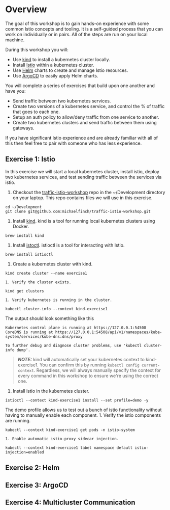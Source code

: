 # Overview
The goal of this workshop is to gain hands-on experience with some common Istio concepts and tooling. It is a self-guided process that you can work on individually or in pairs. All of the steps are run on your local machine.

During this workshop you will:
* Use [kind](https://kind.sigs.k8s.io/) to install a kubernetes cluster locally.
* Install [Istio](https://istio.io/) within a kubernetes cluster.
* Use [Helm](https://helm.sh/) charts to create and manage Istio resources.
* Use [ArgoCD](https://argo-cd.readthedocs.io/en/stable/) to easily apply Helm charts.

You will complete a series of exercises that build upon one another and have you:
* Send traffic between two kubernetes services.
* Create two versions of a kubernetes service, and control the % of traffic that goes to each one.
* Setup an auth policy to allow/deny traffic from one service to another.
* Create two kubernetes clusters and send traffic between them using gateways.

If you have significant Istio experience and are already familiar with all of this then feel free to pair with someone who has less experience.

## Exercise 1: Istio
In this exercise we will start a local kubernetes cluster, install istio, deploy two kubernetes services, and test sending traffic between the services via istio.

1. Checkout the [traffic-istio-workshop](https://github.com/michaelfinch/traffic-istio-workshop/tree/main) repo in the ~/Development directory on your laptop. This repo contains files we will use in this exercise.
```
cd ~/Development
git clone git@github.com:michaelfinch/traffic-istio-workshop.git
```
1. Install [kind](https://kind.sigs.k8s.io/). kind is a tool for running local kubernetes clusters using Docker.
```
brew install kind
```
1. Install [istoctl](https://istio.io/latest/docs/reference/commands/istioctl/). istioctl is a tool for interacting with Istio.
```
brew install istioctl
```
1. Create a kubernetes cluster with kind.
```
kind create cluster --name exercise1
```
    1. Verify the cluster exists.
```
kind get clusters
```
    1. Verify kubernetes is running in the cluster.
```
kubectl cluster-info --context kind-exercise1
```
The output should look something like this
```
Kubernetes control plane is running at https://127.0.0.1:54508
CoreDNS is running at https://127.0.0.1:54508/api/v1/namespaces/kube-system/services/kube-dns:dns/proxy

To further debug and diagnose cluster problems, use 'kubectl cluster-info dump'.
```
> **_NOTE:_**  kind will automatically set your kubernetes context to kind-exercise1. You can confirm this by running `kubectl config current-context`. Regardless, we will always manually specify the context for every command in this workshop to ensure we're using the correct one.
1. Install istio in the kubernetes cluster.
```
istioctl --context kind-exercise1 install --set profile=demo -y
```
The demo profile allows us to test out a bunch of istio functionality without having to manually enable each component.
    1. Verify the istio components are running.
```
kubectl --context kind-exercise1 get pods -n istio-system
```
    1. Enable automatic istio-proxy sidecar injection.
```
kubectl --context kind-exercise1 label namespace default istio-injection=enabled
```

## Exercise 2: Helm

## Exercise 3: ArgoCD

## Exercise 4: Multicluster Communication
